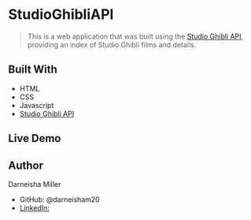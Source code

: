 # StudioGhibliAPI
> This is a web application that was built using the [Studio Ghibli API](https://ghibliapi.vercel.app/#), providing an index of Studio Ghibli films and details.

## Built With
- HTML
- CSS
- Javascript
- [Studio Ghibli API](https://ghibliapi.vercel.app/#)

## Live Demo 

## Author
Darneisha Miller
- GitHub: @darneisham20
- [LinkedIn:](https://www.linkedin.com/in/darneishamiller/)